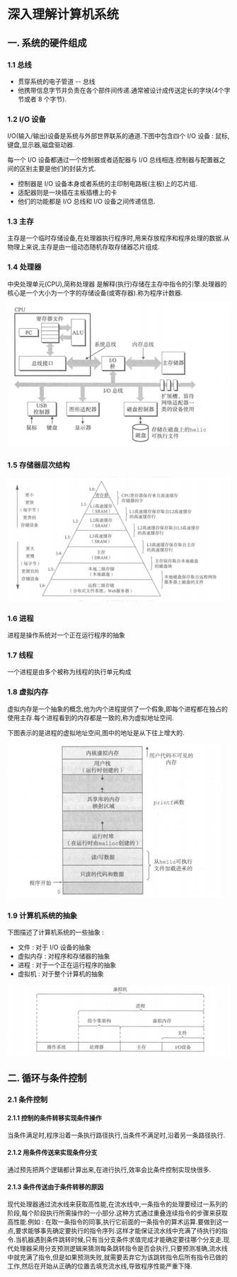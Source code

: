 # 深入理解计算机系统



##  一. 系统的硬件组成

### 1.1 总线

- 贯穿系统的电子管道 -- 总线 
- 他携带信息字节并负责在各个部件间传递.通常被设计成传送定长的字块(4个字节或者 8 个字节).

### 1.2 I/O 设备

I/O(输入/输出)设备是系统与外部世界联系的通道.下图中包含四个 I/O 设备 : 鼠标,键盘,显示器,磁盘驱动器.

每一个 I/O 设备都通过一个控制器或者适配器与 I/O 总线相连.控制器与配置器之间的区别主要是他们的封装方式.

- 控制器是 I/O 设备本身或者系统的主印制电路板(主板)上的芯片组.
- 适配器则是一块插在主板插槽上的卡
- 他们的功能都是 I/O 总线和 I/O 设备之间传递信息.

### 1.3 主存

主存是一个临时存储设备,在处理器执行程序时,用来存放程序和程序处理的数据.从物理上来说,主存是由一组动态随机存取存储器芯片组成.


### 1.4 处理器

中央处理单元(CPU),简称处理器	是解释(执行)存储在主存中指令的引擎.处理器的核心是一个大小为一个字的存储设备(或寄存器).称为程序计数器.


![image-20211007172720669](../../resources/read/深入理解计算机系统/image-20211007172720669.png)

### 1.5 存储器层次结构

![image-20211008223357500](../../resources/read/深入理解计算机系统/image-20211008223357500.png)

### 1.6 进程
进程是操作系统对一个正在运行程序的抽象

### 1.7 线程
一个进程是由多个被称为线程的执行单元构成

### 1.8 虚拟内存
虚拟内存是一个抽象的概念,他为内个进程提供了一个假象,即每个进程都在独占的使用主存.每个进程看到的内存都是一致的,称为虚拟地址空间.

下图表示的是进程的虚拟地址空间,图中的地址是从下往上增大的.



![image-20211009094418283](../../resources/read/深入理解计算机系统/image-20211009094418283.png)



### 1.9 计算机系统的抽象

下图描述了计算机系统的一些抽象 : 

- 文件 : 对于 I/O 设备的抽象
- 虚拟内存 : 对程序和存储器的抽象
- 进程 : 对于一个正在运行程序的抽象
- 虚拟机 : 对于整个计算机的抽象

![image-20211009095528678](../../resources/read/深入理解计算机系统/image-20211009095528678.png)



## 二. 循环与条件控制
### 2.1 条件控制

#### 2.1.1 控制的条件转移实现条件操作
当条件满足时,程序沿着一条执行路径执行,当条件不满足时,沿着另一条路径执行.

#### 2.1.2 用条件传送来实现条件分支
通过预先把两个逻辑都计算出来,在进行执行,效率会比条件控制实现快很多.


#### 2.1.3 条件传送由于条件转移的原因
现代处理器通过流水线来获取高性能,在流水线中,一条指令的处理要经过一系列的阶段,每个阶段执行所需操作的一小部分.这种方式通过重叠连续指令的步骤来获取高性能.例如 : 在取一条指令的同事,执行它前面的一条指令的算术运算.要做到这一点,要求能够事先确定要执行的指令序列.这样才能保证流水线中充满了待执行的指令.当机器遇到条件跳转时候,只有当分支条件求值完成才能确定要往哪个分支走.现代处理器采用分支预测逻辑来猜测每条跳转指令是否会执行,只要预测准确,流水线中就充满了指令,但是如果预测失败,就需要丢弃它为该跳转指令后所有指令已做的工作,然后在开始从正确的位置去填充流水线,导致程序性能严重下降.


